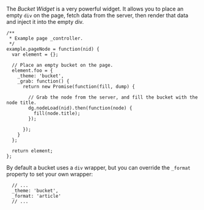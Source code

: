 The *Bucket Widget* is a very powerful widget. It allows you to place an empty `div` on the page, fetch data from the server, then render that data and inject it into the empty div.
 
```
/**
 * Example page _controller.
 */
example.pageNode = function(nid) {
  var element = {};
  
  // Place an empty bucket on the page.
  element.foo = {
    _theme: 'bucket',
    _grab: function() {
      return new Promise(function(fill, dump) {
      
        // Grab the node from the server, and fill the bucket with the node title.
        dg.nodeLoad(nid).then(function(node) {
          fill(node.title);
        });
  
      });
    }
  };
  
  return element;
};
```

By default a bucket uses a `div` wrapper, but you can override the `_format` property to set your own wrapper:

```
  // ...
  _theme: 'bucket',
  _format: 'article'
  // ...
```
